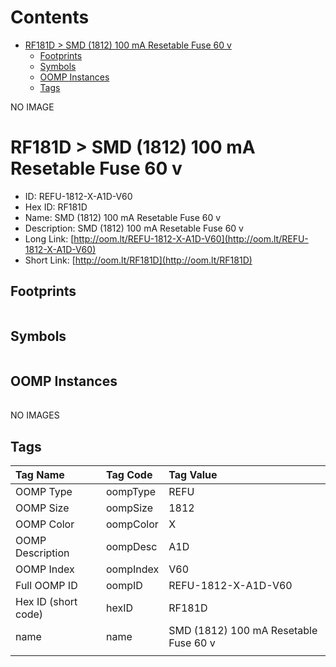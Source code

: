 



Contents
========

* [RF181D > SMD (1812) 100 mA Resetable Fuse 60 v](#rf181d--smd-1812-100-ma-resetable-fuse-60-v)
	* [Footprints](#footprints)
	* [Symbols](#symbols)
	* [OOMP Instances](#oomp-instances)
	* [Tags](#tags)
  
NO IMAGE  
# RF181D > SMD (1812) 100 mA Resetable Fuse 60 v

- ID: REFU-1812-X-A1D-V60
- Hex ID: RF181D
- Name: SMD (1812) 100 mA Resetable Fuse 60 v
- Description: SMD (1812) 100 mA Resetable Fuse 60 v
- Long Link: [http://oom.lt/REFU-1812-X-A1D-V60](http://oom.lt/REFU-1812-X-A1D-V60)
- Short Link: [http://oom.lt/RF181D](http://oom.lt/RF181D)

## Footprints
  

||||
| :--- | :--- | :--- |

## Symbols
  

||||
| :--- | :--- | :--- |

## OOMP Instances
  

||||
| :--- | :--- | :--- |
  
NO IMAGES  
## Tags
  

|Tag Name|Tag Code|Tag Value|
| :--- | :--- | :--- |
|OOMP Type|oompType|REFU|
|OOMP Size|oompSize|1812|
|OOMP Color|oompColor|X|
|OOMP Description|oompDesc|A1D|
|OOMP Index|oompIndex|V60|
|Full OOMP ID|oompID|REFU-1812-X-A1D-V60|
|Hex ID (short code)|hexID|RF181D|
|name|name|SMD (1812) 100 mA Resetable Fuse 60 v|
||||
